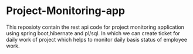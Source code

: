 # Project-Monitoring-app
This reposioty contain the rest api code for project monitoring application using spring boot,hibernate and pl/sql. In which we can create ticket for daily work of project which helps to monitor daily  basis status of employee work.

